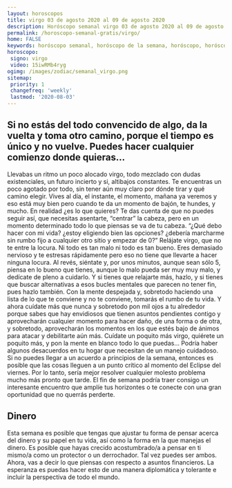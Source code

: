 ```yaml
---
layout: horoscopos
title: virgo 03 de agosto 2020 al 09 de agosto 2020 
description: Horóscopo semanal virgo 03 de agosto 2020 al 09 de agosto 2020. Si no estás del todo convencido de algo, da la vuelta y toma otro camino, porque el tiempo es único y no vuelve. Puedes hacer cualquier comienzo donde quieras…
permalink: /horoscopo-semanal-gratis/virgo/
home: FALSE
keywords: horóscopo semanal, horóscopo de la semana, horóscopo, horóscopo gratis,horóscopos, horóscopo esperanza gracia, horoscopos virgo la semana, horóscopos gratis, Tarot, Astrologia, Zodíaco, virgo, horoscopo gratis, semanal
horoscopo:
 signo: virgo
 video: 15iwRMb4ryg
ogimg: /images/zodiac/semanal_virgo.png
sitemap:
 priority: 1
 changefreq: 'weekly'
 lastmod: '2020-08-03'
---
```




## Si no estás del todo convencido de algo, da la vuelta y toma otro camino, porque el tiempo es único y no vuelve. Puedes hacer cualquier comienzo donde quieras…

Llevabas un ritmo un poco alocado virgo, todo mezclado con dudas existenciales, un futuro incierto y si, altibajos constantes. Te encuentras un poco agotado por todo, sin tener aún muy claro por dónde tirar y qué camino elegir. Vives al día, el instante, el momento, mañana ya veremos y eso está muy bien pero cuando te da un momento de bajón, te hundes, y mucho. En realidad ¿es lo que quieres? Te das cuenta de que no puedes seguir así, que necesitas asentarte, “centrar” la cabeza, pero en un momento determinado todo lo que piensas se va de tu cabeza. “¿Qué debo hacer con mi vida? ¿estoy eligiendo bien las opciones? ¿debería marcharme sin rumbo fijo a cualquier otro sitio y empezar de 0?” Relájate virgo, que no te entre la locura. Ni todo es tan malo ni todo es tan bueno. Eres demasiado nervioso y te estresas rápidamente pero eso no tiene que llevarte a hacer ninguna locura. Al revés, siéntate y, por unos minutos, aunque sean sólo 5, piensa en lo bueno que tienes, aunque lo malo pueda ser muy muy malo, y dedícate de pleno a cuidarlo. Y si tienes que relajarte más, hazlo, y si tienes que buscar alternativas a esos bucles mentales que parecen no tener fin, pues hazlo también. Con la mente despejada y, sobretodo haciendo una lista de lo que te conviene y no te conviene, tomarás el rumbo de tu vida. Y ahora cuídate más que nunca y sobretodo pon mil ojos a tu alrededor porque sabes que hay envidiosos que tienen asuntos pendientes contigo y aprovecharán cualquier momento para hacer daño, de una forma o de otra, y sobretodo, aprovecharán los momentos en los que estés bajo de ánimos para atacar y debilitarte aún más. Cuídate un poquito más virgo, quiérete un poquito más, y pon la mente en blanco todo lo que puedas… Podría haber algunos desacuerdos en tu hogar que necesitan de un manejo cuidadoso. Si no puedes llegar a un acuerdo a principios de la semana, entonces es posible que las cosas lleguen a un punto crítico al momento del Eclipse del viernes. Por lo tanto, sería mejor resolver cualquier molesto problema mucho más pronto que tarde. El fin de semana podría traer consigo un interesante encuentro que amplíe tus horizontes o te conecte con una gran oportunidad que no querrás perderte.

## Dinero

Esta semana es posible que tengas que ajustar tu forma de pensar acerca del dinero y su papel en tu vida, así como la forma en la que manejas el dinero. Es posible que hayas crecido acostumbrado/a a pensar en ti mismo/a como un protector o un derrochador. Tal vez puedes ser ambos. Ahora, vas a decir lo que piensas con respecto a asuntos financieros. La esperanza es puedas hacer esto de una manera diplomática y tolerante e incluir la perspectiva de todo el mundo.
